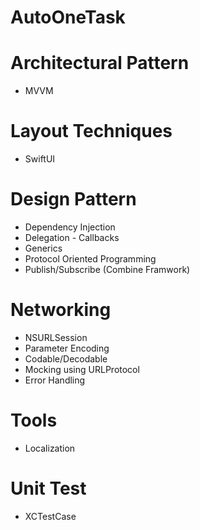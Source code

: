 # AutoOneTask


# Architectural Pattern
 - MVVM

# Layout Techniques
- SwiftUI

# Design Pattern
- Dependency Injection
- Delegation - Callbacks
- Generics
- Protocol Oriented Programming
- Publish/Subscribe (Combine Framwork)

# Networking
- NSURLSession
- Parameter Encoding
- Codable/Decodable
- Mocking using URLProtocol
- Error Handling

# Tools
- Localization

# Unit Test
- XCTestCase
